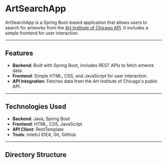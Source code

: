 # ArtSearchApp

ArtSearchApp is a Spring Boot-based application that allows users to search for artworks from the [Art Institute of Chicago API](https://api.artic.edu/docs/). It includes a simple frontend for user interaction.

---

## Features
- **Backend**: Built with Spring Boot, includes REST APIs to fetch artwork data.
- **Frontend**: Simple HTML, CSS, and JavaScript for user interaction.
- **API Integration**: Fetches data from the Art Institute of Chicago's public API.

---

## Technologies Used
- **Backend**: Java, Spring Boot
- **Frontend**: HTML, CSS, JavaScript
- **API Client**: RestTemplate
- **Tools**: IntelliJ IDEA, Git, GitHub

---

## Directory Structure
